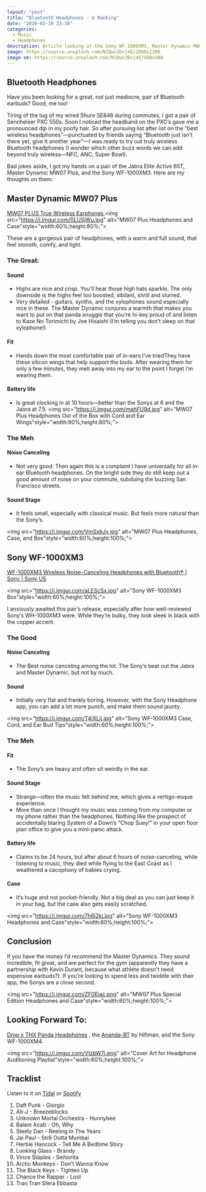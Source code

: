 ```yaml
---
layout: "post"
title: "Bluetooth Headphones - A Ranking"
date: "2020-02-19 23:36"
categories:
  - Music
  - Headphones
description: Article looking at the Sony WF-1000XM3, Master Dynamic MW07 Plus, and the Jabra Elite Active 65T wireless Bluetooth headphones.
image: https://source.unsplash.com/N1QwvJDvj4E/2000x1200
image-sm: https://source.unsplash.com/N1QwvJDvj4E/500x300
---
```

## Bluetooth Headphones

Have you been looking for a great, not just mediocre, pair of Bluetooth earbuds? Good, me too!

Tiring of the tug of my wired Shure SE846 during commutes, I got a pair of Sennheiser PXC 550s. Soon I noticed the headband on the PXC’s gave me a pronounced dip in my poofy hair. So after pursuing list after list on the “best wireless headphones”—punctuated by friends saying “Bluetooth just isn’t there yet, give it another year”—I was ready to try out truly wireless Bluetooth headphones (I wonder which other buzz words we can add beyond truly wireless—NFC, ANC, Super Bowl).

Bad jokes aside, I got my hands on a pair of the Jabra Elite Active 65T, Master Dynamic MW07 Plus, and the Sony WF-1000XM3. Here are my thoughts on them:

## Master Dynamic MW07 Plus
[MW07 PLUS True Wireless Earphones ](http://bit.ly/2V5WnN8)
<img src="https://i.imgur.com/0LUSjWu.jpg" alt="MW07 Plus Headphones and Case"style="width:60%;height:80%;">

These are a gorgeous pair of headphones, with a warm and full sound, that feel smooth, comfy, and light.

### The Great:
#### Sound

* Highs are nice and crisp. You’ll hear those high hats sparkle. The only downside is the highs feel too boosted, sibilant, shrill and slurred.
* Very detailed - guitars, synths, and the xylophones sound especially nice in these. The Master Dynamic conjures a warmth that makes you want to put on that panda snuggie that you’re hi-key proud of and listen to Kaze No Torimichi by Joe Hisaishi (I’m telling you don’t sleep on that xylophone!)

#### Fit


* Hands down the most comfortable pair of in-ears I’ve triedThey have these silicon wings that help support the buds. After wearing them for only a few minutes, they melt away into my ear to the point I forget I’m wearing them.


#### Battery life
* Is great clocking in at 10 hours—better than the Sonys at 6 and the Jabra at 7.5.
<img src="https://i.imgur.com/mahFU9d.jpg" alt="MW07 Plus Headphones Out of the Box with Cord and Ear Wings"style="width:90%;height:80%;">


### The Meh
#### Noise Canceling
* Not very good. Then again this is a complaint I have universally for all in-ear Bluetooth headphones. On the bright side they do still keep out a good amount of noise on your commute, subduing the buzzing San Francisco streets.

#### Sound Stage
* It feels small, especially with classical music. But feels more natural than the Sony’s.

<img src="https://i.imgur.com/VmSxbJv.jpg" alt="MW07 Plus Headphones, Case, and Box"style="width:60%;height:100%;">


## Sony WF-1000XM3
[WF-1000XM3 Wireless Noise-Canceling Headphones with Bluetooth® | Sony | Sony US](http://bit.ly/39Jhucc)

<img src="https://i.imgur.com/aLEScSx.jpg" alt="Sony WF-1000XM3 Box"style="width:60%;height:100%;">

I anxiously awaited this pair’s release, especially after how well-reviewed Sony’s WH-1000XM3 were.  While they’re bulky, they look sleek in black with the copper accent.

### The Good
#### Noise Canceling
* The Best noise canceling among the lot. The Sony’s beat out the Jabra and Master Dynamic, but not by much.

#### Sound
* Initially very flat and frankly boring. However, with the Sony Headphone app, you can add a lot more punch, and make them sound jaunty.

<img src="https://i.imgur.com/T4IXLIj.jpg" alt="Sony WF-1000XM3 Case, Cord, and Ear Bud Tips"style="width:60%;height:100%;">


### The Meh

#### Fit
* The Sony’s are heavy and often sit weirdly in the ear.

#### Sound Stage
* Strange—often the music felt behind me, which gives a vertigo-esque experience.
* More than once I thought my music was coming from my computer or my phone rather than the headphones. Nothing like the prospect of accidentally blaring System of a Down’s “Chop Suey!” in your open floor plan office to give you a mini-panic attack.

#### Battery life
* Claims to be 24 hours, but after about 6 hours of noise-canceling, while listening to music, they died while flying to the East Coast as I weathered a cacophony of babies crying.

#### Case
* It’s huge and not pocket-friendly. Not a big deal as you can just keep it in your bag, but the case also gets easily scratched.

<img src="https://i.imgur.com/7h6j2ki.jpg" alt="Sony WF-1000XM3 Headphones and Case"style="width:60%;height:100%;">

## Conclusion
If you have the money I’d recommend the Master Dynamics. They sound incredible, fit great, and are perfect for the gym (apparently they have a partnership with Kevin Durant, because what athlete doesn’t need expensive earbuds?).  If you’re looking to spend less and twiddle with their app, the Sonys are a close second.

<img src="https://i.imgur.com/ZF0Eiac.png" alt="MW07 Plus Special Edition Headphones and Case"style="width:60%;height:100%;">

## Looking Forward To:
[Drop x THX Panda Headphones](http://bit.ly/2SVxrW7) , the  [Ananda-BT](http://bit.ly/39JhdGc) by Hifiman, and the Sony WF-1000XM4.

<img src="https://i.imgur.com/VIzbW7i.png" alt="Cover Art for Headphone Auditioning Playlist"style="width:60%;height:100%;">

## Tracklist
Listen to it on [ Tidal](http://bit.ly/2V4fOWw)  or [ Spotify](https://spoti.fi/2wmLg8a)

1. Daft Punk - Giorgio
2. Alt-J - Breezeblocks
3. Unknown Mortal Orchestra - Hunnybee
4. Balam Acab - Oh, Why
5. Steely Dan - Reeling In The Years
6. Jai Paul - Str8 Outta Mumbai
7. Herbie Hancock - Tell Me A Bedtime Story
8. Looking Glass - Brandy
9. Vince Staples - Señiorita
10. Arctic Monkeys - Don’t Wanna Know
11. The Black Keys - Tighten Up
12. Chance the Rapper - Lost
13. Tran Tran Sfera Ebbasta
